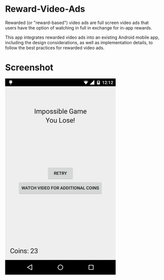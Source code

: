 # Reward-Video-Ads
Rewarded (or "reward-based") video ads are full screen video ads that users have the option of watching in full in exchange for in-app rewards. 

This app integrates rewarded video ads into an existing Android mobile app, including the design considerations, as well as implementation details, to follow the best practices for rewarded video ads.

# Screenshot
<img src="https://github.com/chauhan-abhi/RewardVideo/blob/master/art/device-2017-11-10-121301.png" width="360" height="640">


